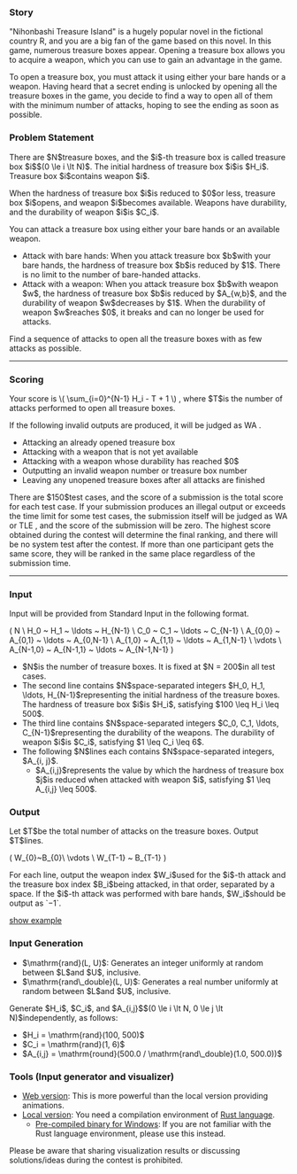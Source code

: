 
<div>

<div>

<span>

<span>

<div>

<section>

### **Story**

<p>
"Nihonbashi Treasure Island" is a hugely popular novel in the fictional country R, and you are a big fan of the game based on this novel. In this game, numerous treasure boxes appear. Opening a treasure box allows you to acquire a weapon, which you can use to gain an advantage in the game.
</p>

<p>
To open a treasure box, you must attack it using either your bare hands or a weapon. Having heard that a secret ending is unlocked by opening all the treasure boxes in the game, you decide to find a way to open all of them with the minimum number of attacks, hoping to see the ending as soon as possible.
</p>

### **Problem Statement**

<p>
There are $N$treasure boxes, and the $i$-th treasure box is called treasure box $i$$(0 \le i \lt N)$. The initial hardness of treasure box $i$is $H_i$. Treasure box $i$contains weapon $i$.
</p>

<p>
When the hardness of treasure box $i$is reduced to $0$or less, treasure box $i$opens, and weapon $i$becomes available. Weapons have durability, and the durability of weapon $i$is $C_i$.
</p>

<p>
You can attack a treasure box using either your bare hands or an available weapon.
</p>

<ul>

<li>
Attack with bare hands: When you attack treasure box $b$with your bare hands, the hardness of treasure box $b$is reduced by $1$. There is no limit to the number of bare-handed attacks.
</li>

<li>
Attack with a weapon: When you attack treasure box $b$with weapon $w$, the hardness of treasure box $b$is reduced by $A_{w,b}$, and the durability of weapon $w$decreases by $1$. When the durability of weapon $w$reaches $0$, it breaks and can no longer be used for attacks.
</li>

</ul>

<p>
Find a sequence of attacks to open all the treasure boxes with as few attacks as possible.
</p>

</section>

</div>

---

<div>

<section>

### **Scoring**

<p>
Your score is 
<span>
\( \sum_{i=0}^{N-1} H_i - T + 1 \)
</span>
, where $T$is the number of attacks performed to open all treasure boxes.
</p>

<p>
If the following invalid outputs are produced, it will be judged as 
<span>
WA
</span>
.
                        
</p>

<ul>

<li>
Attacking an already opened treasure box
</li>

<li>
Attacking with a weapon that is not yet available
</li>

<li>
Attacking with a weapon whose durability has reached $0$
</li>

<li>
Outputting an invalid weapon number or treasure box number
</li>

<li>
Leaving any unopened treasure boxes after all attacks are finished
</li>

</ul>

<p>

</p>

<p>
There are $150$test cases, and the score of a submission is the total score for each test case.
                    If your submission produces an illegal output or exceeds the time limit for some test cases, the submission itself will be judged as 
<span>
WA
</span>
or 
<span>
TLE
</span>
, and the score of the submission will be zero.
                    The highest score obtained during the contest will determine the final ranking, and there will be no system test after the contest.
                    If more than one participant gets the same score, they will be ranked in the same place regardless of the submission time.
</p>

</section>

</div>

---

<div>

<div>

<section>

### **Input**

<p>
Input will be provided from Standard Input in the following format.
</p>

<div>

\(
N \\
H_0 ~ H_1 ~ \ldots ~ H_{N-1} \\
C_0 ~ C_1 ~ \ldots ~ C_{N-1} \\
A_{0,0} ~ A_{0,1} ~ \ldots ~ A_{0,N-1} \\
A_{1,0} ~ A_{1,1} ~ \ldots ~ A_{1,N-1} \\
\vdots \\
A_{N-1,0} ~ A_{N-1,1} ~ \ldots ~ A_{N-1,N-1}
\)

</div>

<ul>

<li>
$N$is the number of treasure boxes. It is fixed at $N = 200$in all test cases.
</li>

<li>
The second line contains $N$space-separated integers $H_0, H_1, \ldots, H_{N-1}$representing the initial hardness of the treasure boxes. The hardness of treasure box $i$is $H_i$, satisfying $100 \leq H_i \leq 500$.
</li>

<li>
The third line contains $N$space-separated integers $C_0, C_1, \ldots, C_{N-1}$representing the durability of the weapons. The durability of weapon $i$is $C_i$, satisfying $1 \leq C_i \leq 6$.
</li>

<li>
The following $N$lines each contains  $N$space-separated integers, $A_{i, j}$.
                                
<ul>

<li>
$A_{i,j}$represents the value by which the hardness of treasure box $j$is reduced when attacked with weapon $i$, satisfying $1 \leq A_{i,j} \leq 500$.
</li>

</ul>

</li>

</ul>

### **Output**

<p>
Let $T$be the total number of attacks on the treasure boxes. Output $T$lines.
</p>

<div>

\(
W_{0}~B_{0}\\
\vdots \\
W_{T-1} ~ B_{T-1}
\)

</div>

<p>
For each line, output the weapon index $W_i$used for the $i$-th attack and the treasure box index $B_i$being attacked, in that order, separated by a space. If the $i$-th attack was performed with bare hands, $W_i$should be output as `−1`.
</p>

<p>
<a href="https://img.atcoder.jp/ahc055/ys4u9l6aru.html?lang=en&output=sample">show example</a>
</p>

</section>

</div>

</div>

<div>

<section>

### **Input Generation**

<ul>

<li>
$\mathrm{rand}(L, U)$: Generates an integer uniformly at random between $L$and $U$, inclusive.
</li>

<li>
$\mathrm{rand\_double}(L, U)$: Generates a real number uniformly at random between $L$and $U$, inclusive.
</li>

</ul>

<p>
Generate $H_i$, $C_i$, and $A_{i,j}$$(0 \le i \lt N, 0 \le j \lt N)$independently, as follows:
</p>

<ul>

<li>
$H_i = \mathrm{rand}(100, 500)$
</li>

<li>
$C_i = \mathrm{rand}(1, 6)$
</li>

<li>
$A_{i,j} = \mathrm{round}(500.0 / \mathrm{rand\_double}(1.0, 500.0))$
</li>

</ul>

</section>

</div>

<div>

<section>

### **Tools (Input generator and visualizer)**

<ul>

<li>
<a href="https://img.atcoder.jp/ahc055/ys4u9l6aru.html?lang=en">Web version</a>: This is more powerful than the local version providing animations.
</li>

<li>
<a href="https://img.atcoder.jp/ahc055/ys4u9l6aru.zip">Local version</a>: You need a compilation environment of <a href="https://www.rust-lang.org/">Rust language</a>.
                            
<ul>

<li>
<a href="https://img.atcoder.jp/ahc055/ys4u9l6aru_windows.zip">Pre-compiled binary for Windows</a>: If you are not familiar with the Rust language environment, please use this instead.
</li>

</ul>

</li>

</ul>

<p>
Please be aware that sharing visualization results or discussing solutions/ideas during the contest is prohibited.
                    
</p>

</section>

</div>

</span>

</span>

</div>

</div>
